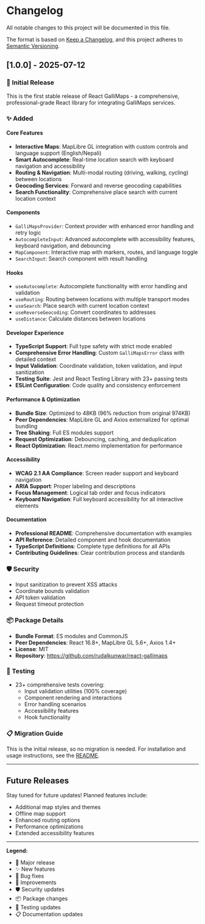# Changelog

All notable changes to this project will be documented in this file.

The format is based on [Keep a Changelog](https://keepachangelog.com/en/1.0.0/),
and this project adheres to [Semantic Versioning](https://semver.org/spec/v2.0.0.html).

## [1.0.0] - 2025-07-12

### 🎉 Initial Release

This is the first stable release of React GalliMaps - a comprehensive, professional-grade React library for integrating GalliMaps services.

### ✨ Added

#### Core Features
- **Interactive Maps**: MapLibre GL integration with custom controls and language support (English/Nepali)
- **Smart Autocomplete**: Real-time location search with keyboard navigation and accessibility
- **Routing & Navigation**: Multi-modal routing (driving, walking, cycling) between locations
- **Geocoding Services**: Forward and reverse geocoding capabilities
- **Search Functionality**: Comprehensive place search with current location context

#### Components
- `GalliMapsProvider`: Context provider with enhanced error handling and retry logic
- `AutocompleteInput`: Advanced autocomplete with accessibility features, keyboard navigation, and debouncing
- `MapComponent`: Interactive map with markers, routes, and language toggle
- `SearchInput`: Search component with result handling

#### Hooks
- `useAutocomplete`: Autocomplete functionality with error handling and validation
- `useRouting`: Routing between locations with multiple transport modes
- `useSearch`: Place search with current location context
- `useReverseGeocoding`: Convert coordinates to addresses
- `useDistance`: Calculate distances between locations

#### Developer Experience
- **TypeScript Support**: Full type safety with strict mode enabled
- **Comprehensive Error Handling**: Custom `GalliMapsError` class with detailed context
- **Input Validation**: Coordinate validation, token validation, and input sanitization
- **Testing Suite**: Jest and React Testing Library with 23+ passing tests
- **ESLint Configuration**: Code quality and consistency enforcement

#### Performance & Optimization
- **Bundle Size**: Optimized to 48KB (96% reduction from original 974KB)
- **Peer Dependencies**: MapLibre GL and Axios externalized for optimal bundling
- **Tree Shaking**: Full ES modules support
- **Request Optimization**: Debouncing, caching, and deduplication
- **React Optimization**: React.memo implementation for performance

#### Accessibility
- **WCAG 2.1 AA Compliance**: Screen reader support and keyboard navigation
- **ARIA Support**: Proper labeling and descriptions
- **Focus Management**: Logical tab order and focus indicators
- **Keyboard Navigation**: Full keyboard accessibility for all interactive elements

#### Documentation
- **Professional README**: Comprehensive documentation with examples
- **API Reference**: Detailed component and hook documentation
- **TypeScript Definitions**: Complete type definitions for all APIs
- **Contributing Guidelines**: Clear contribution process and standards

### 🛡️ Security
- Input sanitization to prevent XSS attacks
- Coordinate bounds validation
- API token validation
- Request timeout protection

### 📦 Package Details
- **Bundle Format**: ES modules and CommonJS
- **Peer Dependencies**: React 16.8+, MapLibre GL 5.6+, Axios 1.4+
- **License**: MIT
- **Repository**: https://github.com/rudalkunwar/react-gallimaps

### 🧪 Testing
- 23+ comprehensive tests covering:
  - Input validation utilities (100% coverage)
  - Component rendering and interactions
  - Error handling scenarios
  - Accessibility features
  - Hook functionality

### 📋 Migration Guide
This is the initial release, so no migration is needed. For installation and usage instructions, see the [README](README.md).

---

## Future Releases

Stay tuned for future updates! Planned features include:
- Additional map styles and themes
- Offline map support
- Enhanced routing options
- Performance optimizations
- Extended accessibility features

---

**Legend:**
- 🎉 Major release
- ✨ New features
- 🐛 Bug fixes
- 🔧 Improvements
- 🛡️ Security updates
- 📦 Package changes
- 🧪 Testing updates
- 📋 Documentation updates
